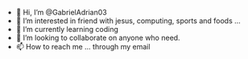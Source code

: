 - 👋 Hi, I’m @GabrielAdrian03
- 👀 I’m interested in friend with jesus, computing, sports and foods ...
- 🌱 I’m currently learning coding
- 💞️ I’m looking to collaborate on anyone who need.
- 📫 How to reach me ... through my email

<!---
GabrielAdrian03/GabrielAdrian03 is a ✨ special ✨ repository because its `README.md` (this file) appears on your GitHub profile.
You can click the Preview link to take a look at your changes.
--->
